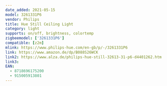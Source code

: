 ```yaml
---
date_added: 2021-05-15
model: 3261331P6
vendor: Philips
title: Hue Still Ceiling Light
category: light
supports: on/off, brightness, colortemp
zigbeemodel: ['3261331P6']
compatible: [z2m]
mlink: https://www.philips-hue.com/en-gb/p/-/3261331P6
link: https://www.amazon.de/dp/B088S26WCK
link2: https://www.alza.de/philips-hue-still-32613-31-p6-d4401262.htm
link3: 
EAN: 
  - 8718696175200
  - 915005913801
---
```

